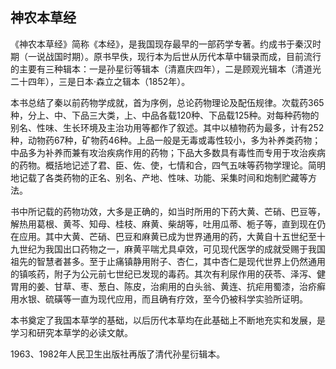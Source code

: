 ## 神农本草经

《神农本草经》简称《本经》，是我国现存最早的一部药学专著。约成书于秦汉时期（一说战国时期）。原书早佚，现行本为后世从历代本草中辑录而成，目前流行的主要有三种辑本：一是孙星衍等辑本（清嘉庆四年），二是顾观光辑本（清道光二十四年），三是日本·森立之辑本（1852年）。

本书总结了秦以前药物学成就，首为序例，总论药物理论及配伍规律。次载药365种，分上、中、下品三大类，上、中品各载120种、下品载125种。对每种药物的别名、性味、生长环境及主治功用等都作了叙述。其中以植物药为最多，计有252种，动物药67种，矿物药46种。上品一般是无毒或毒性较小，多为补养类药物；中品多为补养而兼有攻治疾病作用的药物；下品大多数具有毒性而专用于攻治疾病的药物。概括地记述了君、臣、佐、使，七情和合，四气五味等药物学理论。简明地记载了各类药物的正名、别名、产地、性味、功能、采集时间和炮制贮藏等方法。

书中所记载的药物功效，大多是正确的，如当时所用的下药大黄、芒硝、巴豆等，解热用葛根、黄芩、知母、桂枝、麻黄、柴胡等，吐用瓜蒂、栀子等，直到现在仍在应用。其中大黄、芒硝、巴豆和麻黄已成为世界通用的药，大黄自十五世纪至十九世纪为我国出口药物之一，麻黄平喘尤具卓效，可见现代医学的成就受赐于我国祖先的智慧者甚多。至于止痛镇静用附子、杏仁，其中杏仁是现代世界上仍然通用的镇咳药，附子为公元前七世纪已发现的毒药。其次有利尿作用的茯苓、泽泻、健胃用的姜、甘草、枣、葱白、陈皮，治痢用的白头翁、黄连、抗疟用蜀漆，治疥癣用水银、硫磺等一直为现代应用，而且确有疗效，至今仍被科学实验所证明。

本书奠定了我国本草学的基础，以后历代本草均在此基础上不断地充实和发展，是学习和研究本草学的必读文献。

1963、1982年人民卫生出版社再版了清代孙星衍辑本。
